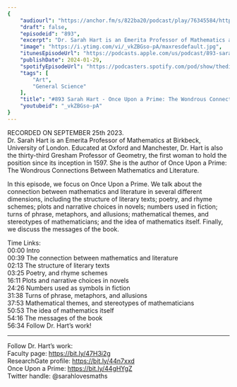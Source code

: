```yaml
---
{
	"audiourl": "https://anchor.fm/s/822ba20/podcast/play/76345584/https%3A%2F%2Fd3ctxlq1ktw2nl.cloudfront.net%2Fstaging%2F2023-8-25%2F433c579a-8193-9149-fff3-88eedb244ee3.m4a",
	"draft": false,
	"episodeid": "893",
	"excerpt": "Dr. Sarah Hart is an Emerita Professor of Mathematics at Birkbeck, University of London. Educated at Oxford and Manchester, Dr. Hart is also the thirty-third Gresham Professor of Geometry, the first woman to hold the position since its inception in 1597. She is the author of Once Upon a Prime: The Wondrous Connections Between Mathematics and Literature.",
	"image": "https://i.ytimg.com/vi/_vkZBGso-pA/maxresdefault.jpg",
	"itunesEpisodeUrl": "https://podcasts.apple.com/us/podcast/893-sarah-hart-once-upon-a-prime-the/id1451347236?i=1000643425127&uo=4",
	"publishDate": 2024-01-29,
	"spotifyEpisodeUrl": "https://podcasters.spotify.com/pod/show/thedissenter/episodes/893-Sarah-Hart---Once-Upon-a-Prime-The-Wondrous-Connections-Between-Mathematics-and-Literature-e29ocpg",
	"tags": [
		"Art",
		"General Science"
	],
	"title": "#893 Sarah Hart - Once Upon a Prime: The Wondrous Connections Between Mathematics and Literature",
	"youtubeid": "_vkZBGso-pA"
}
---
```

RECORDED ON SEPTEMBER 25th 2023.  
Dr. Sarah Hart is an Emerita Professor of Mathematics at Birkbeck, University of London. Educated at Oxford and Manchester, Dr. Hart is also the thirty-third Gresham Professor of Geometry, the first woman to hold the position since its inception in 1597. She is the author of Once Upon a Prime: The Wondrous Connections Between Mathematics and Literature.

In this episode, we focus on Once Upon a Prime. We talk about the connection between mathematics and literature in several different dimensions, including the structure of literary texts; poetry, and rhyme schemes; plots and narrative choices in novels; numbers used in fiction; turns of phrase, metaphors, and allusions; mathematical themes, and stereotypes of mathematicians; and the idea of mathematics itself. Finally, we discuss the messages of the book.

Time Links:  
<time>00:00</time> Intro  
<time>00:39</time> The connection between mathematics and literature  
<time>02:13</time> The structure of literary texts  
<time>03:25</time> Poetry, and rhyme schemes  
<time>16:11</time> Plots and narrative choices in novels  
<time>24:26</time> Numbers used as symbols in fiction  
<time>31:38</time> Turns of phrase, metaphors, and allusions  
<time>37:53</time> Mathematical themes, and stereotypes of mathematicians  
<time>50:53</time> The idea of mathematics itself  
<time>54:16</time> The messages of the book  
<time>56:34</time> Follow Dr. Hart’s work!

---

Follow Dr. Hart’s work:  
Faculty page: https://bit.ly/47H3i2g  
ResearchGate profile: https://bit.ly/44n7xxd  
Once Upon a Prime: https://bit.ly/44gHYgZ  
Twitter handle: @sarahlovesmaths
